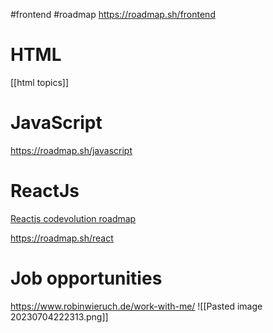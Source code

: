 #frontend #roadmap 
https://roadmap.sh/frontend
# HTML
[[html topics]]

# JavaScript
https://roadmap.sh/javascript


# ReactJs
[Reactjs codevolution roadmap](https://www.youtube.com/watch?v=xoh_L3KPpks)

https://roadmap.sh/react


# Job opportunities
https://www.robinwieruch.de/work-with-me/
![[Pasted image 20230704222313.png]]

